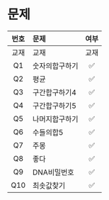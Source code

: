# 문제

| 번호  | 문제      | 여부     |
|:---:|:------- |:------:|
| 교재 | 교재    | 교재  |
| Q1 |숫자의합구하기        | ✅  |
| Q2 | 평균  |  ✅ |
| Q3| 구간합구하기4 | ✅  |
| Q4| 구간합구하기5 | ✅  |
| Q5| 나머지합구하기 | ✅  |
| Q6| 수들의합5 | ✅  |
| Q7| 주몽 | ✅  |
| Q8| 좋다 | ✅  |
| Q9| DNA비밀번호 | ✅  |
| Q10| 최솟값찾기 | ✅  |

